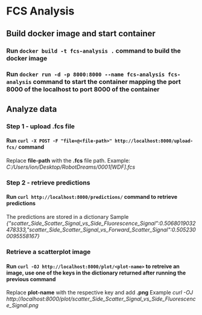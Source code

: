 # FCS Analysis

## Build docker image and start container

### Run `docker build -t fcs-analysis .` command to build the docker image

### Run `docker run -d -p 8000:8000 --name fcs-analysis fcs-analysis` command to start the container mapping the port 8000 of the localhost to port 8000 of the container

## Analyze data

### Step 1 - upload **.fcs** file

#### Run `curl -X POST -F "file=@<file-path>" http://localhost:8000/upload-fcs/` command

Replace **file-path** with the **.fcs** file path. Example: _C:/Users/ion/Desktop/RobotDreams/0001[WDF].fcs_

### Step 2 - retrieve predictions

#### Run `curl http://localhost:8000/predictions/` command to retrieve predictions

The predictions are stored in a dictionary
Sample _{"scatter_Side_Scatter_Signal_vs_Side_Fluorescence_Signal":0.5068019032478333,"scatter_Side_Scatter_Signal_vs_Forward_Scatter_Signal":0.5052300095558167}_

### Retrieve a scatterplot image

#### Run `curl -OJ http://localhost:8000/plot/<plot-name>` to retreive an image, use one of the keys in the dictionary returned after running the previous command

Replace **plot-name** with the respective key and add **.png**
Example _curl -OJ http://localhost:8000/plot/scatter_Side_Scatter_Signal_vs_Side_Fluorescence_Signal.png_
